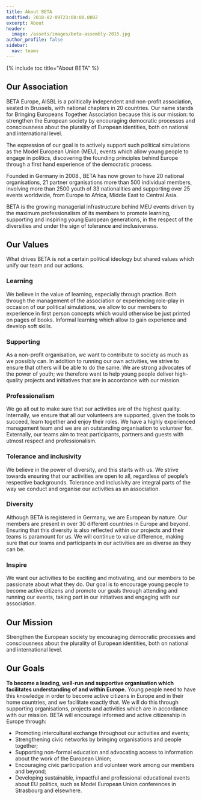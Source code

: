 ```yaml
---
title: About BETA
modified: 2018-02-09T23:00:00.000Z
excerpt: About
header:
  image: /assets/images/beta-assembly-2015.jpg
author_profile: false
sidebar:
  nav: teams
---
```

{% include toc title="About BETA" %}

## Our Association

BETA Europe, AISBL is a politically independent and non-profit association,  seated in Brussels, with national chapters in 20 countries. Our name stands for Bringing Europeans Together Association because this is our mission: to strengthen the European society by encouraging democratic processes and consciousness about the plurality of European identities, both on national and international level. 

The expression of our goal is to actively support such political simulations as the Model European Union (MEU), events which allow young people to engage in politics, discovering the founding principles behind Europe through a first hand experience of the democratic process.

Founded in Germany in 2008., BETA has now grown to have 20 national organisations, 21 partner organisations more than 500 individual members, involving more than 2500 youth of 33 nationalities and supporting over 25 events worldwide, from Europe to Africa, Middle East to Central Asia.

BETA is the growing managerial infrastructure behind MEU events driven by the maximum professionalism of its members to promote learning, supporting and inspiring young European generations, in the respect of the diversities and under the sign of tolerance and inclusiveness. 

## Our Values

What drives BETA is not a certain political ideology but shared values which unify our team and our actions. 

### Learning

We believe in the value of learning, especially through practice. Both through the management of the association or experiencing role-play in occasion of our political simulations, we allow to our members to experience in first person concepts which would otherwise be just printed on pages of books. Informal learning which allow to gain experience and develop soft skills. 

### Supporting

As a non-profit organisation, we want to contribute to society as much as we possibly can. In addition to running our own activities, we strive to ensure that others will be able to do the same. We are strong advocates of the power of youth; we therefore want to help young people deliver high-quality projects and initiatives that are in accordance with our mission.

### Professionalism

We go all out to make sure that our activities are of the highest quality. Internally, we ensure that all our volunteers are supported, given the tools to succeed, learn together and enjoy their roles. We have a highly experienced management team and we are an outstanding organisation to volunteer for. Externally, our teams aim to treat participants, partners and guests with utmost respect and professionalism.

### Tolerance and inclusivity

We believe in the power of diversity, and this starts with us. We strive towards ensuring that our activities are open to all, regardless of people’s respective backgrounds. Tolerance and inclusivity are integral parts of the way we conduct and organise our activities as an association.

### Diversity

Although BETA is registered in Germany, we are European by nature. Our members are present in over 30 different countries in Europe and beyond. Ensuring that this diversity is also reflected within our projects and their teams is paramount for us. We will continue to value difference, making sure that our teams and participants in our activities are as diverse as they can be.

### Inspire

We want our activities to be exciting and motivating, and our members to be passionate about what they do. Our goal is to encourage young people to become active citizens and promote our goals through attending and running our events, taking part in our initiatives and engaging with our association.

## Our Mission

Strengthen the European society by encouraging democratic processes and consciousness about the plurality of European identities, both on national and international level. 

## Our Goals

**To become a leading, well-run and supportive organisation which facilitates understanding of and within Europe.** Young people need to have this knowledge in order to become active citizens in Europe and in their home countries, and we facilitate exactly that. We will do this through supporting organisations, projects and activities which are in accordance with our mission. BETA will encourage informed and active citizenship in Europe through:

* Promoting intercultural exchange throughout our activities and events;
* Strengthening civic networks by bringing organisations and people together;
* Supporting non-formal education and advocating access to information about the work of the European Union;
* Encouraging civic participation and volunteer work among our members and beyond;
* Developing sustainable, impactful and professional educational events about EU politics, such as Model European Union conferences in Strasbourg and elsewhere.
